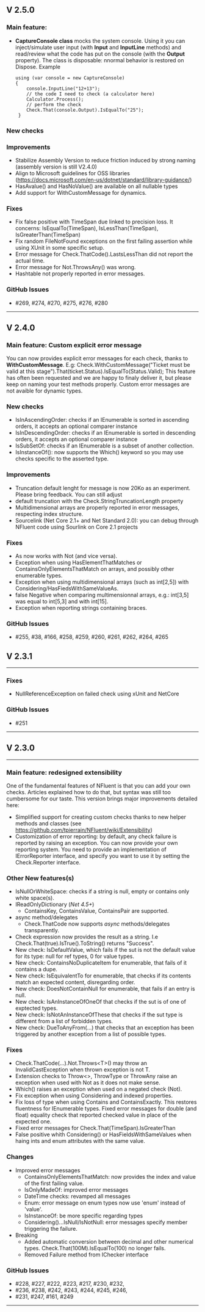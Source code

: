 ## V 2.5.0
### Main feature: 
* **CaptureConsole class** mocks the system console. Using it you can inject/simulate
user input (with **Input** and **InputLine** methods) and read/review what the code has put on the
console (with the **Output** property). The class is disposable: nnormal behavior
is restored on Dispose.
Example

      using (var console = new CaptureConsole)
      {
          console.InputLine("12+13");
          // the code I need to check (a calculator here)
          Calculator.Process();
          // perform the check
          Check.That(console.Output).IsEqualTo("25");
       }
 
### New checks

### Improvements
* Stabilize Assembly Version to reduce friction induced by strong naming (assembly version is still V2.4.0)
* Align to Microsoft guidelines for OSS libraries (https://docs.microsoft.com/en-us/dotnet/standard/library-guidance/)
* HasAvalue() and HasNoValue() are available on all nullable types
* Add support for WithCustomMessage for dynamics.

### Fixes
* Fix false positive with TimeSpan due linked to precision loss. It concerns: IsEqualTo(TimeSpan), IsLessThan(TimeSpan), IsGreaterThan(TimeSpan)
* Fix random FileNotFound exceptions on the first failing assertion while using XUnit in some specific setup.
* Error message for Check.ThatCode().LastsLessThan did not report the actual time.
* Error message for Not.ThrowsAny() was wrong.
* Hashtable not properly reported in error messages.

### GitHub Issues
* #269, #274, #270, #275, #276, #280

---------------
## V 2.4.0
### Main feature: Custom explicit error message
You can now provides explicit error messages for each check, thanks to **WithCustomMessage**. E.g:
Check.WithCustomMessage("Ticket must be valid at this stage").That(ticket.Status).IsEqualTo(Status.Valid);
This feature has often been requested  and we are happy to finaly deliver it, but please keep on
naming your test methods properly.
Custom error messages are not avaible for dynamic types.


### New checks
* IsInAscendingOrder: checks if an IEnumerable is sorted in ascending orders, it accepts an optional comparer instance
* IsInDescendingOrder:  checks if an IEnumerable is sorted in descending orders, it accepts an optional comparer instance
* IsSubSetOf: checks if an IEnumerable is a subset of another collection.
* IsInstanceOf<Type>(): now supports the Which() keyword so you may use checks specific to the asserted type.

### Improvements
* Truncation default lenght for message is now 20Ko as an experiment. Please bring feedback. You can still adjust 
* default truncation with the Check.StringTruncationLength property
* Multidimensional arrays are properly reported in error messages, respecting index structure.
* Sourcelink (Net Core 2.1+ and Net Standard 2.0): you can debug through NFluent code using Sourlink on Core 2.1 projects

### Fixes
* As now works with Not (and vice versa).
* Exception when using HasElementThatMatches or ContainsOnlyElementsThatMatch on arrays, and possibly
other enumerable types.
* Exception when using multidimensional arrays (such as  int[2,5]) with Considering/HasFiedsWithSameValueAs.
* false Negative when comparing multimensionnal arrays, e.g.: int[3,5] was equal to int[5,3] and with int[15].
* Exception when reporting strings containing braces.

### GitHub Issues
* #255, #38, #166, #258, #259, #260, #261, #262, #264, #265


## V 2.3.1
---------------
### Fixes
* NullReferenceException on failed check using xUnit and NetCore

### GitHub Issues
* #251
------
## V 2.3.0
---------------
### Main feature: redesigned extensibility
One of the fundamental features of NFluent is that you can add your own checks.
Articles explained how to do that, but syntax was still too cumbersome 
for our taste. This version brings major improvements detailed here:

* Simplified support for creating custom checks thanks to new helper methods
and classes (see https://github.com/tpierrain/NFluent/wiki/Extensibility)
* Customization of error reporting: by default, any check failure is reported
by raising an exception. You can now provide your own reporting system. You need to provide an implementation
of IErrorReporter interface, and specify you want to use it by setting the Check.Reporter interface.


### Other New features(s)
* IsNullOrWhiteSpace: checks if a string is null, empty or contains only white space(s).
* IReadOnlyDictionary (_Net 4.5+_)
  * ContainsKey, ContainsValue, ContainsPair are supported.
* async method/delegates
  * Check.ThatCode now supports _async_ methods/delegates transparently.
* Check expression now provides the result as a string. I.e Check.That(true).IsTrue().ToString() returns "Success".
* New check: IsDefaultValue, which fails if the sut is not the default value for its type: null for ref types, 0 for value types.
* New check: ContainsNoDuplicateItem for enumerable, that fails of it contains a dupe.
* New check: IsEquivalentTo for enumerable, that checks if its contents match an expected content, disregarding order.
* New check: DoesNotContainNull for enumerable, that fails if an entry is null.
* New check: IsAnInstanceOfOneOf that checks if the sut is of one of exptected types.
* New check: IsNotAnInstanceOfThese that checks if the sut type is different from a list of forbidden types.
* New check: DueToAnyFrom(...) that checks that an exception has been triggered by another exception from a list of possible types.

### Fixes
 * Check.ThatCode(...).Not.Throws\<T\>() may throw an InvalidCastException when thrown exception is not T.
 * Extension checks to Throw\<\>, ThrowType or ThrowAny raise an exception when used with Not as it does not make sense.
 * Which() raises an exception when used on a negated check (Not).
 * Fix exception when using Considering and indexed properties.
 * Fix loss of type when using Contains and ContainsExactly. This restores fluentness for IEnumerable<T> types.
 Fixed error messages for double (and float) equality check that reported checked value in place of the expected one.
 * Fixed error messages for Check.That(TimeSpan).IsGreaterThan
 * False positive whith Considering() or HasFieldsWithSameValues when haing ints and enum attributes with the same value.

### Changes
* Improved error messages
  * ContainsOnlyElementsThatMatch: now provides the index and value of the first failing value.
  * IsOnlyMadeOf: improved error messages
  * DateTime checks: revamped all messages
  * Enum: error message on enum types now use 'enum' instead of 'value'.
  * IsInstanceOf: be more specific regarding types
  * Considering()...IsNull/IsNotNull: error messages specify member triggering the failure.
* Breaking
  * Added automatic conversion between decimal and other numerical types. Check.That(100M).IsEqualTo(100) no longer fails.
  * Removed Failure method from IChecker interface
 
### GitHub Issues
* #228, #227, #222, #223, #217, #230, #232, 
* #236, #238, #242, #243, #244, #245, #246,
* #231, #247, #161, #249
------
